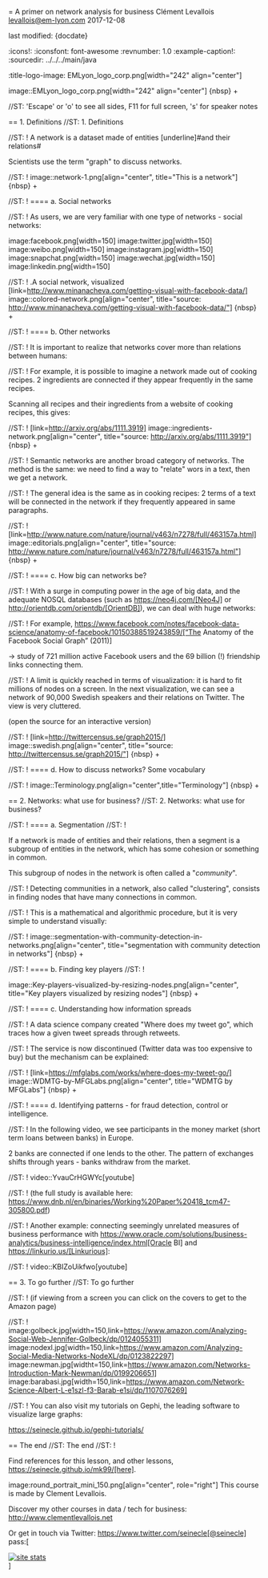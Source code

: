 = A primer on network analysis for business
Clément Levallois <levallois@em-lyon.com>
2017-12-08

last modified: {docdate}

:icons!:
:iconsfont:   font-awesome
:revnumber: 1.0
:example-caption!:
:sourcedir: ../../../main/java

:title-logo-image: EMLyon_logo_corp.png[width="242" align="center"]

image::EMLyon_logo_corp.png[width="242" align="center"]
{nbsp} +

//ST: 'Escape' or 'o' to see all sides, F11 for full screen, 's' for speaker notes


== 1. Definitions
//ST: 1. Definitions

//ST: !
A network is a dataset made of entities [underline]#and their relations#

Scientists use the term "graph" to discuss networks.

//ST: !
image::network-1.png[align="center", title="This is a network"]
{nbsp} +

//ST: !
==== a. Social networks

//ST: !
As users, we are very familiar with one type of networks - social networks:

image:facebook.png[width=150]
image:twitter.jpg[width=150]
image:weibo.png[width=150]
image:instagram.jpg[width=150]
image:snapchat.png[width=150]
image:wechat.jpg[width=150]
image:linkedin.png[width=150]

//ST: !
.A social network, visualized
[link=http://www.minanacheva.com/getting-visual-with-facebook-data/]
image::colored-network.png[align="center", title="source: http://www.minanacheva.com/getting-visual-with-facebook-data/"]
{nbsp} +


//ST: !
==== b. Other networks

//ST: !
It is important to realize that networks cover more than relations between humans:

//ST: !
For example, it is possible to imagine a network made out of cooking recipes.
2 ingredients are connected if they appear frequently in the same recipes.

Scanning all recipes and their ingredients from a website of cooking recipes, this gives:

//ST: !
[link=http://arxiv.org/abs/1111.3919]
image::ingredients-network.png[align="center", title="source: http://arxiv.org/abs/1111.3919"]
{nbsp} +

//ST: !
Semantic networks are another broad category of networks.
The method is the same: we need to find a way to "relate" wors in a text, then we get a network.

//ST: !
The general idea is the same as in cooking recipes: 2 terms of a text will be connected in the network if they frequently appeared in same paragraphs.

//ST: !
[link=http://www.nature.com/nature/journal/v463/n7278/full/463157a.html]
image::editorials.png[align="center", title="source: http://www.nature.com/nature/journal/v463/n7278/full/463157a.html"]
{nbsp} +

//ST: !
==== c. How big can networks be?

//ST: !
With a surge in computing power in the age of big data, and the adequate NOSQL databases (such as https://neo4j.com/[Neo4J] or http://orientdb.com/orientdb/[OrientDB]), we can deal with huge networks:

//ST: !
For example, https://www.facebook.com/notes/facebook-data-science/anatomy-of-facebook/10150388519243859/[“The Anatomy of the Facebook Social Graph” (2011)]

-> study of 721 million active Facebook users and the 69 billion (!) friendship links connecting them.

//ST: !
A limit is quickly reached in terms of visualization: it is hard to fit millions of nodes on a screen.
In the next visualization, we can see a network of 90,000 Swedish speakers and their relations on Twitter. The view is very cluttered.

(open the source for an interactive version)

//ST: !
[link=http://twittercensus.se/graph2015/]
image::swedish.png[align="center", title="source: http://twittercensus.se/graph2015/"]
{nbsp} +


//ST: !
==== d. How to discuss networks? Some vocabulary

//ST: !
image::Terminology.png[align="center",title="Terminology"]
{nbsp} +

== 2. Networks: what use for business?
//ST: 2. Networks: what use for business?

//ST: !
==== a. Segmentation
//ST: !

If a network is made of entities and their relations, then a segment is a subgroup of entities in the network, which has some cohesion or something in common.

This subgroup of nodes in the network is often called a "*community*".

//ST: !
Detecting communities in a network, also called "clustering", consists in finding nodes that have many connections in common.

//ST: !
This is a mathematical and algorithmic procedure, but it is very simple to understand visually:

//ST: !
image::segmentation-with-community-detection-in-networks.png[align="center", title="segmentation with community detection in networks"]
{nbsp} +

//ST: !
==== b. Finding key players
//ST: !

image::Key-players-visualized-by-resizing-nodes.png[align="center", title="Key players visualized by resizing nodes"]
{nbsp} +

//ST: !
==== c. Understanding how information spreads

//ST: !
A data science company created "Where does my tweet go", which traces how a given tweet spreads through retweets.

//ST: !
The service is now discontinued (Twitter data was too expensive to buy) but the mechanism can be explained:

//ST: !
[link=https://mfglabs.com/works/where-does-my-tweet-go/]
image::WDMTG-by-MFGLabs.png[align="center", title="WDMTG by MFGLabs"]
{nbsp} +


//ST: !
==== d. Identifying patterns - for fraud detection, control or intelligence.

//ST: !
In the following video, we see participants in the money market (short term loans between banks) in Europe.

2 banks are connected if one lends to the other. The pattern of exchanges shifts through years - banks withdraw from the market.

//ST: !
video::YvauCrHGWYc[youtube]

//ST: !
(the full study is available here: https://www.dnb.nl/en/binaries/Working%20Paper%20418_tcm47-305800.pdf)


//ST: !
Another example: connecting seemingly unrelated measures of business performance with https://www.oracle.com/solutions/business-analytics/business-intelligence/index.html[Oracle BI] and https://linkurio.us/[Linkurious]:

//ST: !
video::KBIZoUikfwo[youtube]


== 3. To go further
//ST: To go further

//ST: !
(if viewing from a screen you can click on the covers to get to the Amazon page)

//ST: !
image:golbeck.jpg[width=150,link=https://www.amazon.com/Analyzing-Social-Web-Jennifer-Golbeck/dp/0124055311]
image:nodexl.jpg[width=150,link=https://www.amazon.com/Analyzing-Social-Media-Networks-NodeXL/dp/0123822297]
image:newman.jpg[widtht=150,link=https://www.amazon.com/Networks-Introduction-Mark-Newman/dp/0199206651]
image:barabasi.jpg[width=150,link=https://www.amazon.com/Network-Science-Albert-L-e1szl-f3-Barab-e1si/dp/1107076269]


//ST: !
You can also visit my tutorials on Gephi, the leading software to visualize large graphs:

https://seinecle.github.io/gephi-tutorials/

== The end
//ST: The end
//ST: !

Find references for this lesson, and other lessons, https://seinecle.github.io/mk99/[here].

image:round_portrait_mini_150.png[align="center", role="right"]
This course is made by Clement Levallois.

Discover my other courses in data / tech for business: http://www.clementlevallois.net

Or get in touch via Twitter: https://www.twitter.com/seinecle[@seinecle]
pass:[    <!-- Start of StatCounter Code for Default Guide -->
    <script type="text/javascript">
        var sc_project = 11411204;
        var sc_invisible = 1;
        var sc_security = "7b86ca26";
        var scJsHost = (("https:" == document.location.protocol) ?
            "https://secure." : "http://www.");
        document.write("<sc" + "ript type='text/javascript' src='" +
            scJsHost +
            "statcounter.com/counter/counter.js'></" + "script>");
    </script>
    <noscript><div class="statcounter"><a title="site stats"
    href="http://statcounter.com/" target="_blank"><img
    class="statcounter"
    src="//c.statcounter.com/11411204/0/7b86ca26/1/" alt="site
    stats"></a></div></noscript>
    <!-- End of StatCounter Code for Default Guide -->]
